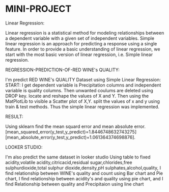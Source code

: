 # MINI-PROJECT

Linear Regression:

   Linear regression is a statistical method for modeling relationships between a dependent variable with a given set of independent variables. Simple linear regression is an approach for predicting a response using a single feature. In order to provide a basic understanding of linear regression, we start with the most basic version of linear regression, i.e. Simple linear regression.

REGRESSION-PREDICTION-OF-RED WINE's QUALITY:

   I'm predict RED WINE's QUALITY Dataset using Simple Linear Regression: START: I get dependent variable is Precipitation columns and independent variable is quality columns. Then unwanted coulums are deleted using DROP key. locate and reshape the values of X and Y. Then using the MatPlotLib to visible a Scatter plot of X,Y. split the values of x and y using train & test methods. Thus the simple linear regression was implemented.

RESULT:

  Using sklearn find the mean squard error and mean absolute error. [mean_squared_error(y_test,y_predict)=1.8446748632743275] [mean_absolute_error(y_test,y_predict)=1.061364374698876].

LOOKER STUDIO: 

  I'm also predict the same dataset in looker studio Using table to fixed acidity,volatile acidity,citricacid,residual sugar,chlorides,free sulphurdioxide,total sulphur dioxide,density,pH	sulphates,alcohol,quality, I find relationship between WINE's quality and count using Bar chart and Pie chart, I find relationship between acidity's and quality  using pie chart, and I find Relationship between quality and Precipitaion using line chart
